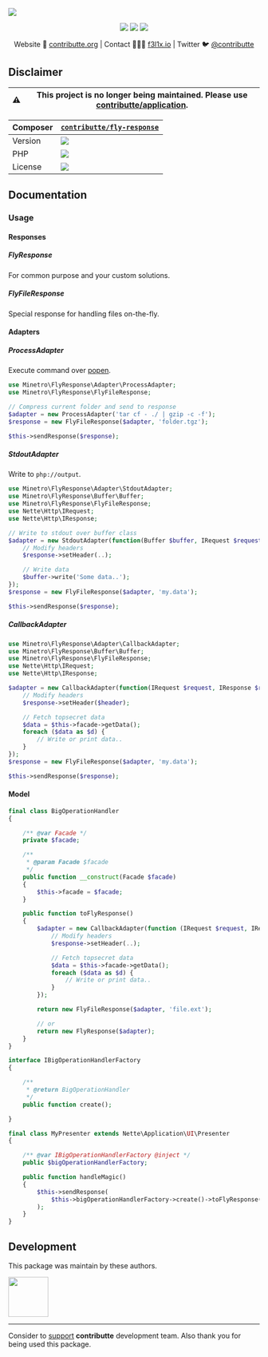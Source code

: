 ![](https://heatbadger.now.sh/github/readme/contributte/fly-response/?deprecated=1)

<p align=center>
    <a href="https://bit.ly/ctteg"><img src="https://badgen.net/badge/support/gitter/cyan"></a>
    <a href="https://bit.ly/cttfo"><img src="https://badgen.net/badge/support/forum/yellow"></a>
    <a href="https://contributte.org/partners.html"><img src="https://badgen.net/badge/sponsor/donations/F96854"></a>
</p>

<p align=center>
    Website 🚀 <a href="https://contributte.org">contributte.org</a> | Contact 👨🏻‍💻 <a href="https://f3l1x.io">f3l1x.io</a> | Twitter 🐦 <a href="https://twitter.com/contributte">@contributte</a>
</p>

## Disclaimer

| :warning: | This project is no longer being maintained. Please use [contributte/application](https://github.com/contributte/application).
|---|---|

| Composer | [`contributte/fly-response`](https://packagist.org/packages/contributte/fly-response) |
|---| --- |
| Version | ![](https://badgen.net/packagist/v/contributte/fly-response) |
| PHP | ![](https://badgen.net/packagist/php/contributte/fly-response) |
| License | ![](https://badgen.net/github/license/contributte/fly-response) |

## Documentation

### Usage

#### Responses

##### FlyResponse

For common purpose and your custom solutions.

##### FlyFileResponse

Special response for handling files on-the-fly.

#### Adapters

##### ProcessAdapter

Execute command over [popen](http://php.net/manual/en/function.popen.php).

```php
use Minetro\FlyResponse\Adapter\ProcessAdapter;
use Minetro\FlyResponse\FlyFileResponse;

// Compress current folder and send to response
$adapter = new ProcessAdapter('tar cf - ./ | gzip -c -f');
$response = new FlyFileResponse($adapter, 'folder.tgz');

$this->sendResponse($response);
```

##### StdoutAdapter

Write to `php://output`.

```php
use Minetro\FlyResponse\Adapter\StdoutAdapter;
use Minetro\FlyResponse\Buffer\Buffer;
use Minetro\FlyResponse\FlyFileResponse;
use Nette\Http\IRequest;
use Nette\Http\IResponse;

// Write to stdout over buffer class
$adapter = new StdoutAdapter(function(Buffer $buffer, IRequest $request, IResponse $response) {
	// Modify headers
	$response->setHeader(..);

	// Write data
	$buffer->write('Some data..');
});
$response = new FlyFileResponse($adapter, 'my.data');

$this->sendResponse($response);
```

##### CallbackAdapter

```php
use Minetro\FlyResponse\Adapter\CallbackAdapter;
use Minetro\FlyResponse\Buffer\Buffer;
use Minetro\FlyResponse\FlyFileResponse;
use Nette\Http\IRequest;
use Nette\Http\IResponse;

$adapter = new CallbackAdapter(function(IRequest $request, IResponse $response) use ($model) {
	// Modify headers
	$response->setHeader($header);

	// Fetch topsecret data
	$data = $this->facade->getData();
	foreach ($data as $d) {
		// Write or print data..
	}
});
$response = new FlyFileResponse($adapter, 'my.data');

$this->sendResponse($response);
```

#### Model

```php
final class BigOperationHandler
{

	/** @var Facade */
	private $facade;

	/**
	 * @param Facade $facade
	 */
	public function __construct(Facade $facade)
	{
		$this->facade = $facade;
	}

	public function toFlyResponse()
	{
		$adapter = new CallbackAdapter(function (IRequest $request, IResponse $response) {
			// Modify headers
			$response->setHeader(..);

			// Fetch topsecret data
			$data = $this->facade->getData();
			foreach ($data as $d) {
				// Write or print data..
			}
		});

		return new FlyFileResponse($adapter, 'file.ext');

		// or
		return new FlyResponse($adapter);
	}
}

interface IBigOperationHandlerFactory
{

	/**
	 * @return BigOperationHandler
	 */
	public function create();

}

final class MyPresenter extends Nette\Application\UI\Presenter
{

	/** @var IBigOperationHandlerFactory @inject */
	public $bigOperationHandlerFactory;

	public function handleMagic()
	{
		$this->sendResponse(
			$this->bigOperationHandlerFactory->create()->toFlyResponse()
		);
	}
}
```

## Development

This package was maintain by these authors.

<a href="https://github.com/f3l1x">
  <img width="80" height="80" src="https://avatars2.githubusercontent.com/u/538058?v=3&s=80">
</a>

-----

Consider to [support](https://contributte.org/partners.html) **contributte** development team.
Also thank you for being used this package.

